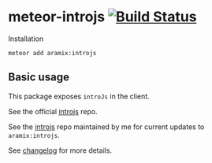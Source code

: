 meteor-introjs [![Build Status](https://travis-ci.org/aramix/meteor-intro.js.svg?branch=master)](https://travis-ci.org/aramix/meteor-intro.js)
================

Installation
```
meteor add aramix:introjs
```

Basic usage
-------------

This package exposes `introJs` in the client.

See the official [introjs](https://github.com/usablica/intro.js) repo.

See the [introjs](https://github.com/aramix/intro.js) repo maintained by me for current updates to `aramix:introjs`.

See [changelog](https://github.com/aramix/intro.js/blob/master/changelog.md) for more details.